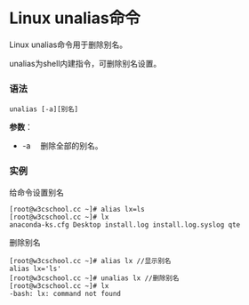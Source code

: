 
# Linux unalias命令



Linux unalias命令用于删除别名。

unalias为shell内建指令，可删除别名设置。

### 语法

```
unalias [-a][别名]
```

**参数**：

*   -a 　删除全部的别名。

### 实例

给命令设置别名

```
[root@w3cschool.cc ~]# alias lx=ls
[root@w3cschool.cc ~]# lx
anaconda-ks.cfg Desktop install.log install.log.syslog qte

```

删除别名

```
[root@w3cschool.cc ~]# alias lx //显示别名
alias lx='ls'
[root@w3cschool.cc ~]# unalias lx //删除别名
[root@w3cschool.cc ~]# lx
-bash: lx: command not found

```



